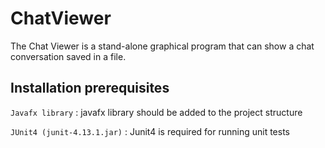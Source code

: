 # ChatViewer

The Chat Viewer is a stand-alone graphical program that can show a chat conversation saved in a file. 

## Installation prerequisites

`Javafx library` : javafx library should be added to the project structure

`JUnit4 (junit-4.13.1.jar)` : Junit4 is required for running unit tests

